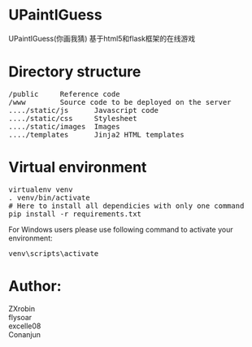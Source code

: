 # UPaintIGuess
UPaintIGuess(你画我猜) 基于html5和flask框架的在线游戏

Directory structure
===================
<pre>
/public		Reference code
/www		Source code to be deployed on the server
..../static/js		Javascript code
..../static/css		Stylesheet
..../static/images	Images
..../templates		Jinja2 HTML templates
</pre>
Virtual environment
===================
<pre>
virtualenv venv
. venv/bin/activate
# Here to install all dependicies with only one command
pip install -r requirements.txt
</pre>
For Windows users please use following command to activate your environment:
<pre>
venv\scripts\activate
</pre>
Author:
=======
ZXrobin <br />
flysoar <br />
excelle08 <br />
Conanjun <br />


